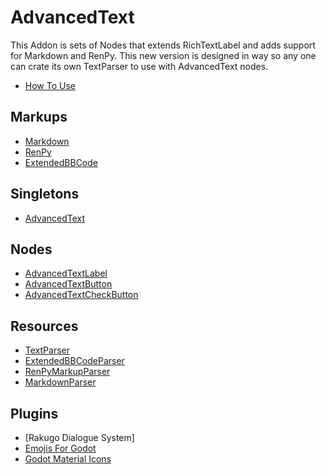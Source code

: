# AdvancedText

This Addon is sets of Nodes that extends RichTextLabel and adds support for Markdown and RenPy.
This new version is designed in way so any one can crate its own TextParser to use with AdvancedText nodes.

- [How To Use][How To Use]

## Markups

- [Markdown][Markdown]
- [RenPy][RenPy]
- [ExtendedBBCode][ExtendedBBCode]

## Singletons

- [AdvancedText][AdvancedText]

## Nodes

- [AdvancedTextLabel][AdvancedTextLabel]
- [AdvancedTextButton][AdvancedTextButton]
- [AdvancedTextCheckButton][AdvancedTextCheckButton]

## Resources

- [TextParser][TextParser]
- [ExtendedBBCodeParser][ExtendedBBCodeParser]
- [RenPyMarkupParser][RenPyMarkupParser]
- [MarkdownParser][MarkdownParser]

## Plugins

- [Rakugo Dialogue System]
- [Emojis For Godot][Emojis For Godot]
- [Godot Material Icons][Godot Material Icons]

[How To Use]: HowToUse.md

<!-- [Rakugo Dialogue System]:  -->

[Markdown]: Markdown.md
[AdvancedText]: AdvancedText.md
[RenPy]: Renpy.md
[ExtendedBBCode]: ExtendedBBCode.md
[AdvancedTextLabel]: AdvancedTextLabel.md
[AdvancedTextButton]: AdvancedTextButton.md
[AdvancedTextCheckButton]: AdvancedTextCheckButton.md
[TextParser]: TextParser.md
[ExtendedBBCodeParser]: ExtendedBBCodeParser.md
[RenPyMarkupParser]: RenPyMarkupParser.md
[MarkdownParser]: MarkdownParser.md
[Emojis For Godot]: Emojis.md
[Godot Material Icons]: Icons.md
